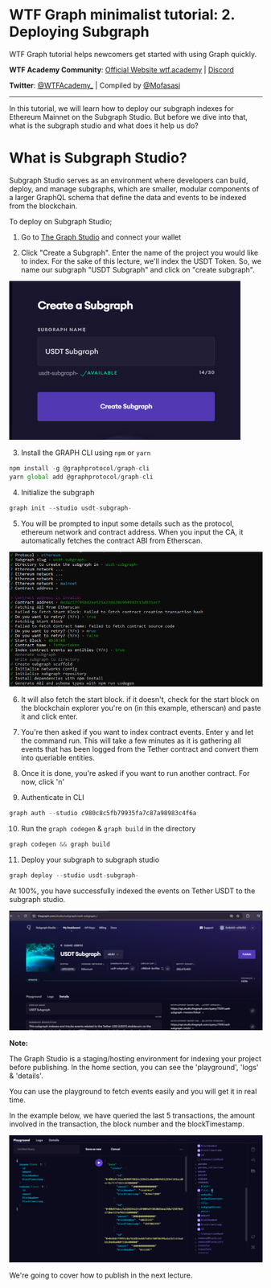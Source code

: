 # WTF Graph minimalist tutorial: 2. Deploying Subgraph

WTF Graph tutorial helps newcomers get started with using Graph quickly.

**WTF Academy Community**: [Official Website wtf.academy](https://wtf.academy) | [Discord](https://discord.gg/5akcruXrsk)

**Twitter**: [@WTFAcademy_](https://twitter.com/WTFAcademy_) | Compiled by [@Mofasasi](https://twitter.com/mofasasi)

---

In this tutorial, we will learn how to deploy our subgraph indexes for Ethereum Mainnet on the Subgraph Studio. But before we dive into that, what is the subgraph studio and what does it help us do?

# What is Subgraph Studio?

Subgraph Studio serves as an environment where developers can build, deploy, and manage subgraphs, which are smaller, modular components of a larger GraphQL schema that define the data and events to be indexed from the blockchain.

To deploy on Subgraph Studio;

1. Go to [The Graph Studio](thegraphstudio.com/studio) and connect your wallet

2. Click "Create a Subgraph". Enter the name of the project you would like to index. For the sake of this lecture, we'll index the USDT Token. So, we name our subgraph "USDT Subgraph" and click on "create subgraph".

![logs](./img/2-1.png)

3.  Install the GRAPH CLI using `npm` or `yarn`

```javascript
npm install -g @graphprotocol/graph-cli
yarn global add @graphprotocol/graph-cli
```

4. Initialize the subgraph

```javascript
graph init --studio usdt-subgraph-
```

5. You will be prompted to input some details such as the protocol, ethereum network and contract address. When you input the CA, it automatically fetches the contract ABI from Etherscan.

![logs](./img/2-4.png)

6. It will also fetch the start block. if it doesn't, check for the start block on the blockchain explorer you're on (in this example, etherscan) and paste it and click enter.

7. You're then asked if you want to index contract events. Enter y and let the command run. This will take a few minutes as it is gathering all events that has been logged from the Tether contract and convert them into queriable entities.

8. Once it is done, you're asked if you want to run another contract. For now, click 'n'

9. Authenticate in CLI

```javascript
graph auth --studio c980c8c5fb79935fa7c87a98983c4f6a
```

10. Run the `graph codegen` & `graph build` in the directory

```javascript
graph codegen && graph build
```

11. Deploy your subgraph to subgraph studio

```javascript
graph deploy --studio usdt-subgraph-
```
At 100%, you have successfully indexed the events on Tether USDT to the subgraph studio.

![uploaded](./img/2-2.png)

**Note:**

The Graph Studio is a staging/hosting environment for indexing your project before publishing. In the home section, you can see the 'playground', 'logs' & 'details'. 

You can use the playground to fetch events easily and you will get it in real time. 

In the example below, we have queried the last 5 transactions, the amount involved in the transaction, the block number and the blockTimestamp.

![logs](./img/2-3.png)



We're going to cover how to publish in the next lecture. 
